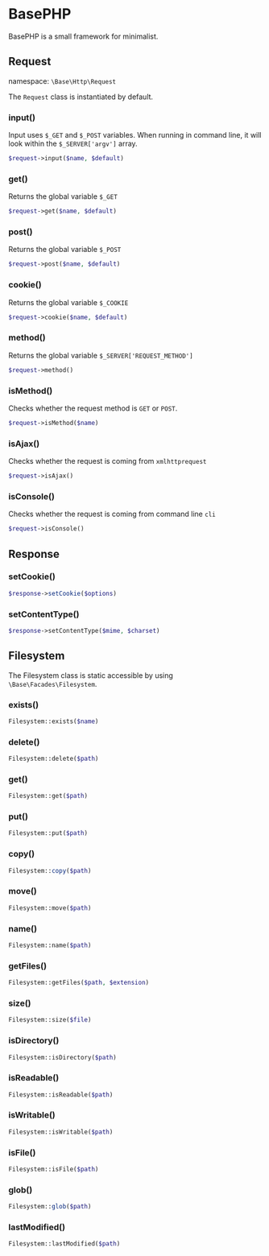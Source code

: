 # BasePHP

BasePHP is a small framework for minimalist.

Request
---------------

namespace: `\Base\Http\Request`

The `Request` class is instantiated by default.

### input()

Input uses `$_GET` and `$_POST` variables. When running in command line,
it will look within the `$_SERVER['argv']` array.

```php
$request->input($name, $default)
```

### get()

Returns the global variable `$_GET`

```php
$request->get($name, $default)
```

### post()

Returns the global variable `$_POST`

```php
$request->post($name, $default)
```

### cookie()

Returns the global variable `$_COOKIE`

```php
$request->cookie($name, $default)
```

### method()

Returns the global variable `$_SERVER['REQUEST_METHOD']`

```php
$request->method()
```

### isMethod()

Checks whether the request method is `GET` or `POST`.

```php
$request->isMethod($name)
```

### isAjax()

Checks whether the request is coming from `xmlhttprequest`

```php
$request->isAjax()
```

### isConsole()

Checks whether the request is coming from command line `cli`

```php
$request->isConsole()
```

Response
---------------

### setCookie()

```php
$response->setCookie($options)
```

### setContentType()

```php
$response->setContentType($mime, $charset)
```

Filesystem
---------------

The Filesystem class is static accessible by using `\Base\Facades\Filesystem`.

### exists()

```php
Filesystem::exists($name)
```

### delete()

```php
Filesystem::delete($path)
```

### get()

```php
Filesystem::get($path)
```

### put()

```php
Filesystem::put($path)
```

### copy()

```php
Filesystem::copy($path)
```

### move()

```php
Filesystem::move($path)
```

### name()

```php
Filesystem::name($path)
```

### getFiles()

```php
Filesystem::getFiles($path, $extension)
```

### size()

```php
Filesystem::size($file)
```

### isDirectory()

```php
Filesystem::isDirectory($path)
```

### isReadable()

```php
Filesystem::isReadable($path)
```

### isWritable()

```php
Filesystem::isWritable($path)
```

### isFile()

```php
Filesystem::isFile($path)
```

### glob()

```php
Filesystem::glob($path)
```

### lastModified()

```php
Filesystem::lastModified($path)
```
